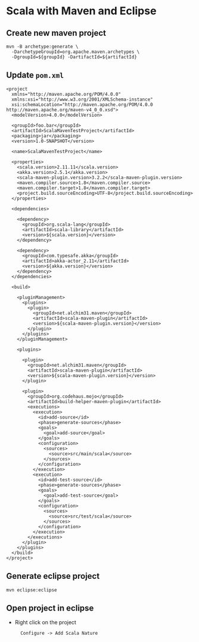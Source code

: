 # Scala with Maven and Eclipse

## Create new maven project


    mvn -B archetype:generate \
      -DarchetypeGroupId=org.apache.maven.archetypes \
      -DgroupId=${groupId} -DartifactId=${artifactId}

## Update `pom.xml`

    <project
      xmlns="http://maven.apache.org/POM/4.0.0"
      xmlns:xsi="http://www.w3.org/2001/XMLSchema-instance"
      xsi:schemaLocation="http://maven.apache.org/POM/4.0.0 http://maven.apache.org/maven-v4_0_0.xsd">
      <modelVersion>4.0.0</modelVersion>

      <groupId>foo.bar</groupId>
      <artifactId>ScalaMavenTestProject</artifactId>
      <packaging>jar</packaging>
      <version>1.0-SNAPSHOT</version>

      <name>ScalaMavenTestProject</name>

      <properties>
        <scala.version>2.11.11</scala.version>
        <akka.version>2.5.1</akka.version>
        <scala-maven-plugin.version>3.2.2</scala-maven-plugin.version>
        <maven.compiler.source>1.8</maven.compiler.source>
        <maven.compiler.target>1.8</maven.compiler.target>
        <project.build.sourceEncoding>UTF-8</project.build.sourceEncoding>
      </properties>

      <dependencies>

        <dependency>
          <groupId>org.scala-lang</groupId>
          <artifactId>scala-library</artifactId>
          <version>${scala.version}</version>
        </dependency>

        <dependency>
          <groupId>com.typesafe.akka</groupId>
          <artifactId>akka-actor_2.11</artifactId>
          <version>${akka.version}</version>
        </dependency>
      </dependencies>

      <build>

        <pluginManagement>
          <plugins>
            <plugin>
              <groupId>net.alchim31.maven</groupId>
              <artifactId>scala-maven-plugin</artifactId>
              <version>${scala-maven-plugin.version}</version>
            </plugin>
          </plugins>
        </pluginManagement>

        <plugins>

          <plugin>
            <groupId>net.alchim31.maven</groupId>
            <artifactId>scala-maven-plugin</artifactId>
            <version>${scala-maven-plugin.version}</version>
          </plugin>

          <plugin>
            <groupId>org.codehaus.mojo</groupId>
            <artifactId>build-helper-maven-plugin</artifactId>
            <executions>
              <execution>
                <id>add-source</id>
                <phase>generate-sources</phase>
                <goals>
                  <goal>add-source</goal>
                </goals>
                <configuration>
                  <sources>
                    <source>src/main/scala</source>
                  </sources>
                </configuration>
              </execution>
              <execution>
                <id>add-test-source</id>
                <phase>generate-sources</phase>
                <goals>
                  <goal>add-test-source</goal>
                </goals>
                <configuration>
                  <sources>
                    <source>src/test/scala</source>
                  </sources>
                </configuration>
              </execution>
            </executions>
          </plugin>
        </plugins>
      </build>
    </project>

## Generate eclipse project

    mvn eclipse:eclipse

## Open project in eclipse

* Right click on the project

        Configure -> Add Scala Nature

